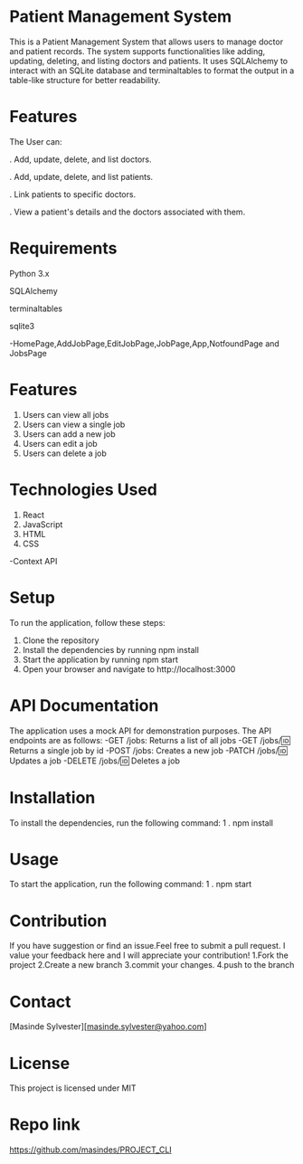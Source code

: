 
# **Patient Management System**
This is a Patient Management System that allows users to manage doctor and patient records. The system supports functionalities like adding, updating, deleting, and listing doctors and patients. It uses SQLAlchemy to interact with an SQLite database and terminaltables to format the output in a table-like structure for better readability.

# **Features**

The User can:

. Add, update, delete, and list doctors.

. Add, update, delete, and list patients.

. Link patients to specific doctors.

. View a patient's details and the doctors associated with them.

# **Requirements**

Python 3.x

SQLAlchemy

terminaltables

sqlite3

-HomePage,AddJobPage,EditJobPage,JobPage,App,NotfoundPage and JobsPage 
# **Features**
1. Users can view all jobs
2. Users can view a single job
3. Users can add a new job
4. Users can edit a job
5. Users can delete a job

# **Technologies Used**
1. React
2. JavaScript
3. HTML
4. CSS

-Context API
# **Setup**
To run the application, follow these steps:
1. Clone the repository
2. Install the dependencies by running npm install
3. Start the application by running npm start
4. Open your browser and navigate to http://localhost:3000
# **API Documentation**
The application uses a mock API for demonstration purposes. The API endpoints are as follows:
-GET /jobs: Returns a list of all jobs
-GET /jobs/:id: Returns a single job by id
-POST /jobs: Creates a new job
-PATCH /jobs/:id: Updates a job
-DELETE /jobs/:id: Deletes a job

# **Installation**
To install the dependencies, run the following command:
1 . npm install
# **Usage**
To start the application, run the following command:
1 . npm start


# **Contribution**
If you have suggestion or find an issue.Feel free to submit a pull request.
I value your feedback here and I will appreciate your contribution!
1.Fork the project
2.Create a new branch
3.commit your changes.
4.push to the branch
# **Contact**
[Masinde  Sylvester][masinde.sylvester@yahoo.com]

# **License**
This project is licensed under MIT


# **Repo link**

https://github.com/masindes/PROJECT_CLI

